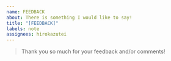 ```yaml
---
name: FEEDBACK
about: There is something I would like to say!
title: "[FEEDBACK]"
labels: note
assignees: hirokazutei
---
```


> Thank you so much for your feedback and/or comments!
